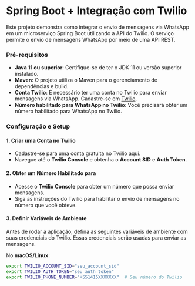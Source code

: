 # Spring Boot + Integração com Twilio

Este projeto demonstra como integrar o envio de mensagens via WhatsApp em um microserviço Spring Boot utilizando a API do Twilio. O serviço permite o envio de mensagens WhatsApp por meio de uma API REST.

### Pré-requisitos

- **Java 11 ou superior**: Certifique-se de ter o JDK 11 ou versão superior instalado.
- **Maven**: O projeto utiliza o Maven para o gerenciamento de dependências e build.
- **Conta Twilio**: É necessário ter uma conta no Twilio para enviar mensagens via WhatsApp. Cadastre-se em [Twilio](https://www.twilio.com/).
- **Número habilitado para WhatsApp no Twilio**: Você precisará obter um número habilitado para WhatsApp no Twilio.

### Configuração e Setup

#### 1. Criar uma Conta no Twilio
- Cadastre-se para uma conta gratuita no Twilio [aqui](https://www.twilio.com/).
- Navegue até o **Twilio Console** e obtenha o **Account SID** e **Auth Token**.

#### 2. Obter um Número Habilitado para
- Acesse o **Twilio Console** para obter um número que possa enviar mensagens.
- Siga as instruções do Twilio para habilitar o envio de mensagens no número que você obteve.

#### 3. Definir Variáveis de Ambiente

Antes de rodar a aplicação, defina as seguintes variáveis de ambiente com suas credenciais do Twilio. Essas credenciais serão usadas para enviar as mensagens.

No **macOS/Linux**:
```bash
export TWILIO_ACCOUNT_SID="seu_account_sid"
export TWILIO_AUTH_TOKEN="seu_auth_token"
export TWILIO_PHONE_NUMBER="+551415XXXXXXX"  # Seu número do Twilio

